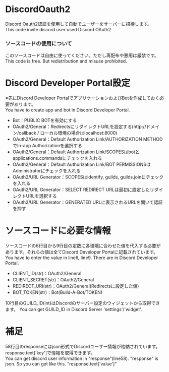 # DiscordOauth2

Discord Oauth2認証を使用して自動でユーザーをサーバーに招待します。  
This code invite discord user used Discord OAuth2

### ソースコードの使用について

このソースコードは自由に使ってください。ただし再配布や悪用は厳禁です。  
This code is free. But redistribution and misuse prohibited.

# Discord Developer Portal設定

※先にDiscord Developer PortalでアプリケーションおよびBotを作成しておく必要があります。  
You have to create app and bot in Discord Developer Portal.  

- Bot：PUBLIC BOTを有効にする
- OAuth2/General：RedirectsにリダイレクトURLを設定する(http://ドメイン/callback / ローカル環境の場合はlocalhost:8000)
- OAuth2/General：Default Authorization Link/AUTHORIZATION METHODでIn-app Authorizationを選択する
- OAuth2/General：Default Authorization Link/SCOPESはbotとapplications.commandsにチェックを入れる
- OAuth2/General：Default Authorization Link/BOT PERMISSIONSはAdministratorにチェックを入れる
- OAuth2/URL Generator：SCOPESはidentify, guilds, guilds.joinにチェックを入れる
- OAuth2/URL Generator：SELECT REDIRECT URLは最初に設定したリダイレクトURLを選択する
- OAuth2/URL Generator：GENERATED URLに表示されるURLを開いて認証を押す

# ソースコードに必要な情報

ソースコードの6行目から9行目の定数に各環境に合わせた値を代入する必要があります。それらの値は全てDiscord Developer Portalに記載されています。  
You have to enter the value in line6, line9. There are in Discord Developer Portal.  

- CLIENT_ID(str)：OAuth2/General
- CLIENT_SECRET(str)：OAuth2/General
- REDIRECT_URI(str)：OAuth2/General(Redirectsに設定した値)
- BOT_TOKEN(str)：Bot(Build-A-Bot/TOKEN)

10行目のGUILD_ID(int)はDiscordのサーバー設定のウィジェットから取得できます。
You can get GUILD_ID in Discord Server 'settings'/'widget'. 

# 補足

58行目のresponseにはjson形式でDiscordユーザー情報が格納されています。response.text['key']で情報を取得できます。  
You can get discord user information in "response"(line58). "response" is json. So you can get like this. "response.text['value']"

